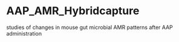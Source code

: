 # AAP_AMR_Hybridcapture
studies of changes in mouse gut microbial AMR patterns after AAP administration
